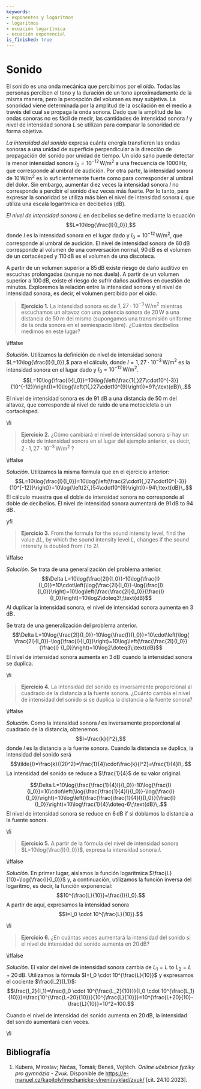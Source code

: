 ```yaml
---
keywords:
- exponentes y logaritmos
- logaritmos
- ecuación logarítmica
- ecuación exponencial
is_finished: true
---
```



# Sonido

El sonido es una onda mecánica que percibimos por el oído. Todas las personas perciben el tono y la duración de un tono aproximadamente de la misma manera, pero la percepción del volumen es muy subjetiva.  La sonoridad viene determinada por la amplitud de la oscilación en el medio a través del cual se propaga la onda sonora.  Dado que la amplitud de las ondas sonoras no es fácil de medir, las cantidades de intensidad sonora $I$ y nivel de intensidad sonora $L$ se utilizan para comparar la sonoridad de forma objetiva.

*La intensidad del sonido* expresa cuánta energía transfieren las ondas sonoras a una unidad de superficie perpendicular a la dirección de propagación del sonido por unidad de tiempo. Un oído sano puede detectar la menor intensidad sonora $I_0=10^{-12}\,\text{W}/\text{m}^2$ a una frecuencia de $1000\,\text{Hz}$, que corresponde al umbral de audición.
Por otra parte, la intensidad sonora de $10\,\text{W}/\text{m}^2$ es lo suficientemente fuerte como para corresponder al umbral del dolor. Sin embargo, aumentar diez veces la intensidad sonora $I$ no corresponde a percibir el sonido diez veces más fuerte.  Por lo tanto, para expresar la sonoridad se utiliza más bien el nivel de intensidad sonora $L$ que utiliza una escala logarítmica en decibelios (dB).

*El nivel de intensidad sonora* $L$ en decibelios se define mediante la ecuación $$L=10\log{\frac{I}{I_0}},$$
donde $I$ es la intensidad sonora en el lugar dado y $I_0=10^{-12}\,\text{W}/\text{m}^2$, que corresponde al umbral de audición. El nivel de intensidad sonora de $60\,\text{dB}$ corresponde al volumen de una conversación normal, $90\,\text{dB}$ es el volumen de un cortacésped y $110\,\text{dB}$ es el volumen de una discoteca.

A partir de un volumen superior a $85\,\text{dB}$ existe riesgo de daño auditivo en escuchas prolongadas (aunque no nos duela). A partir de un volumen superior a $100\,\text{dB}$, existe el riesgo de sufrir daños auditivos en cuestión de minutos. Exploremos la relación entre la intensidad sonora y el nivel de intensidad sonora, es decir, el volumen percibido por el oído.

>**Ejercicio 1.** La intensidad sonora es de $1{,}27\cdot10^{-3}\,\text{W}/\text{m}^2$ 
mientras escuchamos un altavoz con una potencia sonora de  $20\,\text{W}$
a una distancia de $50\,\text{m}$ del mismo (supongamos una transmisión uniforme de la onda sonora en el semiespacio libre). ¿Cuántos decibelios medimos en este lugar?

\iffalse

*Solución.* Utilizamos la definición de nivel de intensidad sonora $L=10\log{\frac{I}{I_0}},$ para el cálculo, donde $I=1{,}27\cdot10^{-3}\,\text{W}/\text{m}^2$ es la intensidad sonora en el lugar dado y $I_0=10^{-12}\,\text{W}/\text{m}^2$.
$$L=10\log{\frac{I}{I_0}}=10\log{\left(\frac{1{,}27\cdot10^{-3}}{10^{-12}}\right)}=10\log{\left(1{,}27\cdot10^{9}\right)}=91\;\text{dB}\,.$$

El nivel de intensidad sonora es de $91$ dB a una distancia de $50$ m del altavoz, que corresponde al nivel de ruido de una motocicleta o un cortacésped.

\fi

>**Ejercicio 2.** ¿Cómo cambiará el nivel de intensidad sonora si hay un doble de intensidad sonora en el lugar del ejemplo anterior, es decir, $2\cdot1{,}27\cdot10^{-3}\,\text{W}/\text{m}^2$ ?

\iffalse

*Solución.* Utilizamos la misma fórmula que en el ejercicio anterior:
$$L=10\log{\frac{I}{I_0}}=10\log{\left(\frac{2\cdot1{,}27\cdot10^{-3}}{10^{-12}}\right)}=10\log{\left(2{,}54\cdot10^{9}\right)}=94\;\text{dB}\,.$$
El cálculo muestra que el doble de intensidad sonora no corresponde al doble de decibelios. El nivel de intensidad sonora aumentará de
$91\,\text{dB}$ to $94\,\text{dB}\,$.

yfi

>**Ejercicio 3.** From the formula for the sound intensity level, find the value $\Delta L$, by which the sound intensity level $L$, changes if the sound intensity is doubled from $I$ to $2I$.

\iffalse

*Solución.* Se trata de una generalización del problema anterior.$$\Delta L=10\log{\frac{2I}{I_0}}-10\log{\frac{I}{I_0}}=10\cdot\left(\log{\frac{2I}{I_0}}-\log{\frac{I}{I_0}}\right)=10\log\left(\frac{\frac{2I}{I_0}}{\frac{I}{I_0}}\right)=10\log2\doteq3\;\text{dB}$$
Al duplicar la intensidad sonora, el nivel de intensidad sonora aumenta en $3\,\text{dB}\,$.

Se trata de una generalización del problema anterior.$$\Delta L=10\log{\frac{2I}{I_0}}-10\log{\frac{I}{I_0}}=10\cdot\left(\log{ \frac{2I}{I_0}}-\log{\frac{I}{I_0}}\right)=10\log\left(\frac{\frac{2I}{I_0}}{\frac{I} {I_0}}\right)=10\log2\doteq3\;\text{dB}$$
El nivel de intensidad sonora aumenta en $3\,\text{dB}\,$ cuando la intensidad sonora se duplica.

\fi

>**Ejercicio 4.** La intensidad del sonido es inversamente proporcional al cuadrado de la distancia a la fuente sonora. ¿Cuánto cambia el nivel de intensidad del sonido si se duplica la distancia a la fuente sonora? 

\iffalse

*Solución.* Como la intensidad sonora $I$ es inversamente proporcional al cuadrado de la distancia, obtenemos $$I=\frac{k}{l^2},$$ donde $l$ es la distancia a la fuente sonora. Cuando la distancia se duplica, la intensidad del sonido será
$$\tilde{I}=\frac{k}{(2l)^2}=\frac{1}{4}\cdot\frac{k}{l^2}=\frac{1}{4}I\,.$$
La intensidad del sonido se reduce a $\frac{1}{4}$ de su valor original.

$$\Delta L=10\log{\frac{\frac{1}{4}I}{I_0}}-10\log{\frac{I}{I_0}}=10\cdot\left(\log{\frac{\frac{1}{4}I}{I_0}}-\log{\frac{I}{I_0}}\right)=10\log\left(\frac{\frac{\frac{1}{4}I}{I_0}}{\frac{I}{I_0}}\right)=10\log\frac{1}{4}\doteq-6\;\text{dB}\,.$$
El nivel de intensidad sonora se reduce en $6\,\text{dB}$ if 
si doblamos la distancia a la fuente sonora.

\fi

>**Ejercicio 5.** A partir de la fórmula del nivel de intensidad sonora $L=10\log{\frac{I}{I_0}}$,
expresa la intensidad sonora $I$.

\iffalse

*Solución.* En primer lugar, aislamos la función logarítmica 
$\frac{L}{10}=\log{\frac{I}{I_0}}$ y, a continuación, utilizamos la función inversa del logaritmo, es decir, la función exponencial:
$$10^{\frac{L}{10}}=\frac{I}{I_0}.$$
A partir de aquí, expresamos la intensidad sonora
$$I=I_0 \cdot 10^{\frac{L}{10}}.$$

\fi

>**Ejercicio 6.** ¿En cuántas veces aumentará la intensidad del sonido si el nivel de intensidad del sonido aumenta en $20\,\text{dB}$?

\iffalse

*Solución.* El valor del nivel de intensidad sonora cambia de $L_1=L$ to $L_2=L+20\,\text{dB}$. Utilizamos la fórmula $I=I_0 \cdot 10^{\frac{L}{10}}$ 
y expresamos el cociente $\frac{I_2}{I_1}$:
$$\frac{I_2}{I_1}=\frac{I_0 \cdot 10^{\frac{L_2}{10}}}{I_0 \cdot 10^{\frac{L_1}{10}}}=\frac{10^{\frac{L+20}{10}}}{10^{\frac{L}{10}}}=10^{\frac{L+20}{10}-\frac{L}{10}}=10^2=100.$$

Cuando el nivel de intensidad del sonido aumenta en $20\,\text{dB}$, la intensidad del sonido aumentará cien veces.

\fi

## Bibliografía
1. Kubera, Miroslav; Nečas, Tomáš; Beneš, Vojtěch. *Online učebnice fyziky pro gymnázia - Zvuk.* Disponible de <https://e-manuel.cz/kapitoly/mechanicke-vlneni/vyklad/zvuk/> [cit. 24.10.2023].


